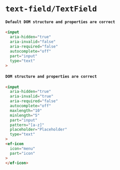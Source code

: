 # `text-field/TextField`

#### `Default DOM structure and properties are correct`

```html
<input
  aria-hidden="true"
  aria-invalid="false"
  aria-required="false"
  autocomplete="off"
  part="input"
  type="text"
>

```

#### `DOM structure and properties are correct`

```html
<input
  aria-hidden="true"
  aria-invalid="true"
  aria-required="false"
  autocomplete="off"
  maxlength="10"
  minlength="5"
  part="input"
  pattern="[a-z]"
  placeholder="Placeholder"
  type="text"
>
<ef-icon
  icon="menu"
  part="icon"
>
</ef-icon>

```

